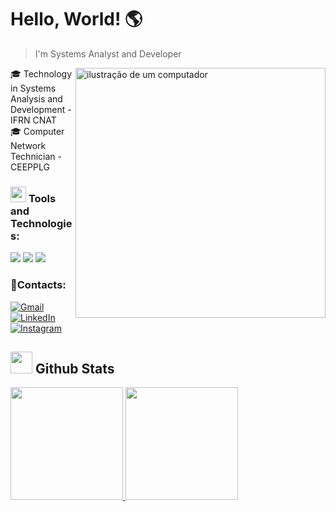 # Hello, World! 🌎
> I'm Systems Analyst and Developer
<img src="https://raw.githubusercontent.com/MicaelliMedeiros/micaellimedeiros/master/image/computer-illustration.png" alt="ilustração de um computador" min-width="400px" max-width="400px" width="400px" align="right">

<p align="left"> 
  🎓 Technology in Systems Analysis and Development - IFRN CNAT <br>
  🎓 Computer Network Technician - CEEPPLG
</p>

<p align="left">
  <h3>  <img src="https://media2.giphy.com/media/QssGEmpkyEOhBCb7e1/giphy.gif?cid=ecf05e47a0n3gi1bfqntqmob8g9aid1oyj2wr3ds3mg700bl&rid=giphy.gif" width ="25"> <strong>Tools and Technologies: </strong> </h3>
  <div style= "display: inline" >
    <img src="https://skillicons.dev/icons?i=py,cpp,java,css,tailwind,html&perline=14" />
    <img src="https://skillicons.dev/icons?i=django,postgres,mysql,js,github,git&perline=14" />
    <img src="https://skillicons.dev/icons?i=figma,docker,vscode,linux,bootstrap,postman&perline=14" />
  </div>
</p>
   

<h3>  💌<strong>Contacts: </strong> </h3>

<p align="left">
  <a href="#" title="Gmail">
  <img src="https://img.shields.io/badge/-Gmail-FF0000?style=flat-square&labelColor=FF0000&logo=gmail&logoColor=white&link=rebecanoemi494@gmail.com" alt="Gmail"/></a>
  <a href="#" title="LinkedIn">
  <img src="https://img.shields.io/badge/-Linkedin-0e76a8?style=flat-square&logo=Linkedin&logoColor=white&link=[LINK-DO-SEU-LINKEDIN](https://www.linkedin.com/in/rebeca-noemi/)" alt="LinkedIn"/></a>
  <a href="#" title="Instagram">
  <img src="https://img.shields.io/badge/-Instagram-DF0174?style=flat-square&labelColor=DF0174&logo=instagram&logoColor=white&link=[LINK-DO-SEU-INSTAGRAM](https://www.instagram.com/rebecca_noemi_/)" alt="Instagram"/></a>
</p>

<h2><img src="https://media.giphy.com/media/iY8CRBdQXODJSCERIr/giphy.gif" width="35"> Github Stats </h2>
<div align="center" style= "display:inline" >
  <a href="https://github.com/becadev">
    <img loading="lazy" height="180em" src="https://github-readme-stats.vercel.app/api/top-langs/?username=becadev&layout=compact&langs_count=7&theme=dark&bg_color=212830&border_color=212830"/>
    <img loading="lazy" height="180em" src="https://github-readme-stats.vercel.app/api?username=becadev&show_icons=true&theme=dark&include_all_commits=true&count_private=true&bg_color=212830&border_color=212830"/>
  </a>
</div>
